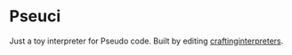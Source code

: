 # Pseuci

Just a toy interpreter for Pseudo code. Built by editing [craftinginterpreters](https://craftinginterpreters.com).